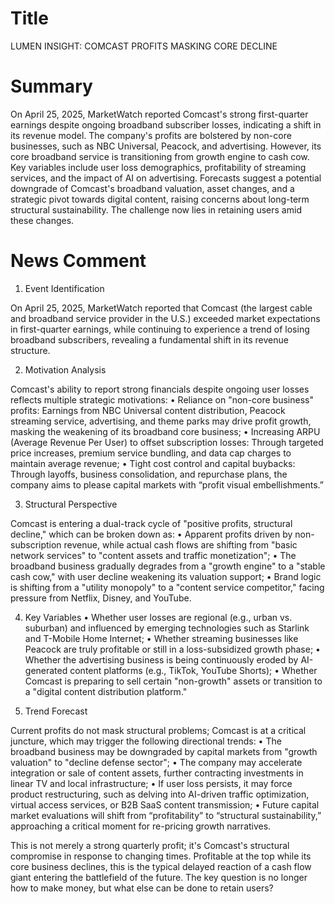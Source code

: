 # Title
LUMEN INSIGHT: COMCAST PROFITS MASKING CORE DECLINE

# Summary
On April 25, 2025, MarketWatch reported Comcast's strong first-quarter earnings despite ongoing broadband subscriber losses, indicating a shift in its revenue model. The company's profits are bolstered by non-core businesses, such as NBC Universal, Peacock, and advertising. However, its core broadband service is transitioning from growth engine to cash cow. Key variables include user loss demographics, profitability of streaming services, and the impact of AI on advertising. Forecasts suggest a potential downgrade of Comcast's broadband valuation, asset changes, and a strategic pivot towards digital content, raising concerns about long-term structural sustainability. The challenge now lies in retaining users amid these changes.

# News Comment
1. Event Identification

On April 25, 2025, MarketWatch reported that Comcast (the largest cable and broadband service provider in the U.S.) exceeded market expectations in first-quarter earnings, while continuing to experience a trend of losing broadband subscribers, revealing a fundamental shift in its revenue structure.

2. Motivation Analysis

Comcast's ability to report strong financials despite ongoing user losses reflects multiple strategic motivations:
   • Reliance on "non-core business" profits: Earnings from NBC Universal content distribution, Peacock streaming service, advertising, and theme parks may drive profit growth, masking the weakening of its broadband core business;
   • Increasing ARPU (Average Revenue Per User) to offset subscription losses: Through targeted price increases, premium service bundling, and data cap charges to maintain average revenue;
   • Tight cost control and capital buybacks: Through layoffs, business consolidation, and repurchase plans, the company aims to please capital markets with “profit visual embellishments.”

3. Structural Perspective

Comcast is entering a dual-track cycle of "positive profits, structural decline," which can be broken down as:
   • Apparent profits driven by non-subscription revenue, while actual cash flows are shifting from "basic network services" to "content assets and traffic monetization";
   • The broadband business gradually degrades from a "growth engine" to a "stable cash cow," with user decline weakening its valuation support;
   • Brand logic is shifting from a "utility monopoly" to a "content service competitor," facing pressure from Netflix, Disney, and YouTube.

4. Key Variables
   • Whether user losses are regional (e.g., urban vs. suburban) and influenced by emerging technologies such as Starlink and T-Mobile Home Internet;
   • Whether streaming businesses like Peacock are truly profitable or still in a loss-subsidized growth phase;
   • Whether the advertising business is being continuously eroded by AI-generated content platforms (e.g., TikTok, YouTube Shorts);
   • Whether Comcast is preparing to sell certain "non-growth" assets or transition to a "digital content distribution platform."

5. Trend Forecast

Current profits do not mask structural problems; Comcast is at a critical juncture, which may trigger the following directional trends:
   • The broadband business may be downgraded by capital markets from "growth valuation" to "decline defense sector";
   • The company may accelerate integration or sale of content assets, further contracting investments in linear TV and local infrastructure;
   • If user loss persists, it may force product restructuring, such as delving into AI-driven traffic optimization, virtual access services, or B2B SaaS content transmission;
   • Future capital market evaluations will shift from “profitability” to “structural sustainability,” approaching a critical moment for re-pricing growth narratives.

This is not merely a strong quarterly profit; it's Comcast's structural compromise in response to changing times. Profitable at the top while its core business declines, this is the typical delayed reaction of a cash flow giant entering the battlefield of the future. The key question is no longer how to make money, but what else can be done to retain users?
